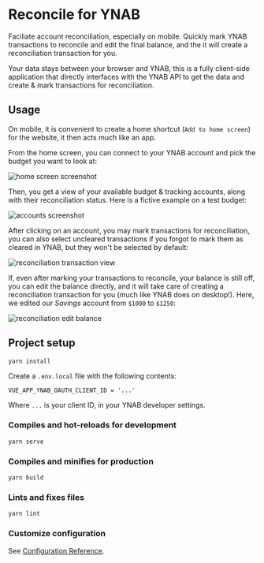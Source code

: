 # Reconcile for YNAB

Faciliate account reconciliation, especially on mobile. Quickly mark YNAB transactions to reconcile and edit the final balance, and the it will create a reconciliation transaction for you.

Your data stays between your browser and YNAB, this is a fully client-side application that directly interfaces with the YNAB API to get the data and create & mark transactions for reconciliation.

## Usage

On mobile, it is convenient to create a home shortcut (`Add to home screen`) for the website, it then acts much like an app.

From the home screen, you can connect to your YNAB account and pick the budget you want to look at:

![home screen screenshot](screenshots/home.png)

Then, you get a view of your available budget & tracking accounts, along with their reconciliation status. Here is a fictive example on a test budget:

![accounts screenshot](screenshots/accounts.png)

After clicking on an account, you may mark transactions for reconciliation, you can also select uncleared transactions if you forgot to mark them as cleared in YNAB, but they won't be selected by default:

![reconciliation transaction view](screenshots/reconcile.png)

If, even after marking your transactions to reconcile, your balance is still off, you can edit the balance directly, and it will take care of creating a reconciliation transaction for you (much like YNAB does on desktop!). Here, we edited our _Savings_ account from `$1000` to `$1250`:

![reconciliation edit balance](screenshots/reconcile2.png)

## Project setup
```
yarn install
```

Create a `.env.local` file with the following contents:
```
VUE_APP_YNAB_OAUTH_CLIENT_ID = '...'
```
Where `...` is your client ID, in your YNAB developer settings.

### Compiles and hot-reloads for development
```
yarn serve
```

### Compiles and minifies for production
```
yarn build
```

### Lints and fixes files
```
yarn lint
```

### Customize configuration
See [Configuration Reference](https://cli.vuejs.org/config/).
